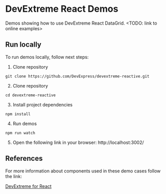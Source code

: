 # DevExtreme React Demos

Demos showing how to use DevExtreme React DataGrid. <TODO: link to online examples>

## Run locally

To run demos locally, follow next steps:

1. Clone repository

  `git clone https://github.com/DevExpress/devextreme-reactive.git`

2. Clone repository

  `cd devextreme-reactive`

3. Install project dependencies

  `npm install`

4. Run demos

  `npm run watch`

5. Open the following link in your browser: http://localhost:3002/

## References

For more information about components used in these demo cases follow the link:

[DevExtreme for React](../../README.md#devextreme-for-react)
